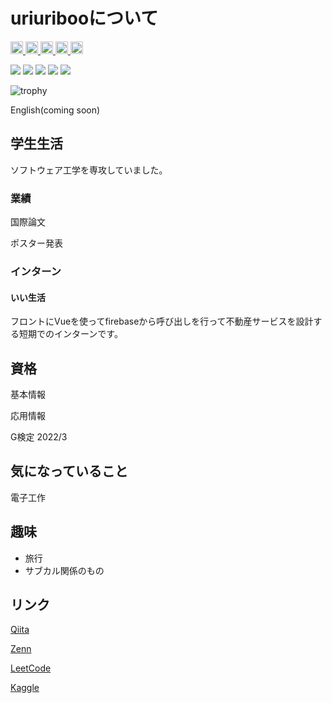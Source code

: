 # uriuribooについて

<p align="left">
  <a href="https://github.com/uriuriboo">
    <img height="20" src="https://komarev.com/ghpvc/?username=uriuirboo" />
  </a>
  <a href="https://github.com/uriuriboo">
    <img height="20" src="https://img.shields.io/github/followers/uriuriboo?label=follow&logo=github&style=flat" />
  </a>
  <a href="https://qiita.com/uriuriboo">
    <img height="20" src="https://qiita-badge.apiapi.app/s/uriuriboo/posts.svg" />
  </a>
  <a href="http://qiita.com/uriuriboo">
    <img height="20" src="https://qiita-badge.apiapi.app/s/uriuriboo/contributions.svg" />
  </a>
  <a href="https://zenn.dev//rokkouribo">
    <img height="20" src="https://badgen.org/img/zenn/rokkouribo/articles?style=plastic" />
  </a>
</p>


![](http://github-profile-summary-cards.vercel.app/api/cards/profile-details?username=uriuriboo&theme=gruvbox)
![](http://github-profile-summary-cards.vercel.app/api/cards/repos-per-language?username=uriuriboo&theme=gruvbox)
![](http://github-profile-summary-cards.vercel.app/api/cards/most-commit-language?username=uriuriboo&theme=gruvbox)
![](http://github-profile-summary-cards.vercel.app/api/cards/stats?username=uriuriboo&theme=gruvbox)
![](http://github-profile-summary-cards.vercel.app/api/cards/productive-time?username=uriuriboo&theme=gruvbox&utcOffset=9)

![trophy](https://github-profile-trophy.vercel.app/?username=Keichan15&theme=gruvbox)

English(coming soon)

## 学生生活
ソフトウェア工学を専攻していました。

### 業績

国際論文

ポスター発表

### インターン

#### いい生活

フロントにVueを使ってfirebaseから呼び出しを行って不動産サービスを設計する短期でのインターンです。

## 資格

基本情報

応用情報

G検定 2022/3


## 気になっていること
電子工作


## 趣味
- 旅行
- サブカル関係のもの  


## リンク
[Qiita](https://qiita.com/uriuriboo)

[Zenn](https://zenn.dev/)

[LeetCode](https://leetcode.com/uriboo/)

[Kaggle](https://www.kaggle.com/uriboo)

